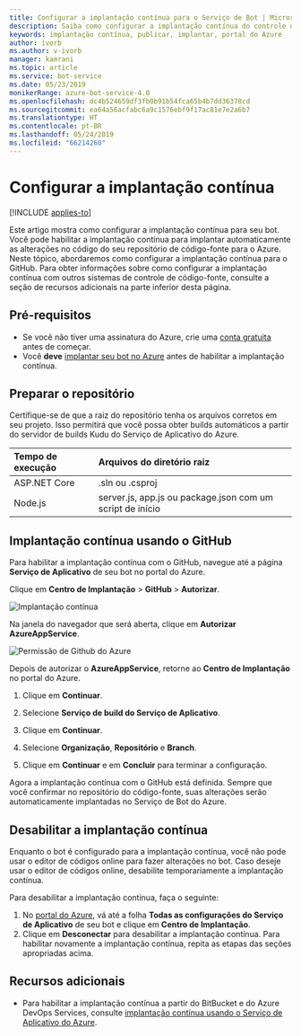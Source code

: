 ```yaml
---
title: Configurar a implantação contínua para o Serviço de Bot | Microsoft Docs
description: Saiba como configurar a implantação contínua do controle do código-fonte para um Serviço de Bot.
keywords: implantação contínua, publicar, implantar, portal do Azure
author: ivorb
ms.author: v-ivorb
manager: kamrani
ms.topic: article
ms.service: bot-service
ms.date: 05/23/2019
monikerRange: azure-bot-service-4.0
ms.openlocfilehash: dc4b524659df3fb0b91b54fca65b4b7dd36378cd
ms.sourcegitcommit: ea64a56acfabc6a9c1576ebf9f17ac81e7e2a6b7
ms.translationtype: HT
ms.contentlocale: pt-BR
ms.lasthandoff: 05/24/2019
ms.locfileid: "66214260"
---
```

# <a name="set-up-continuous-deployment"></a>Configurar a implantação contínua

[!INCLUDE [applies-to](./includes/applies-to.md)]

Este artigo mostra como configurar a implantação contínua para seu bot. Você pode habilitar a implantação contínua para implantar automaticamente as alterações no código do seu repositório de código-fonte para o Azure. Neste tópico, abordaremos como configurar a implantação contínua para o GitHub. Para obter informações sobre como configurar a implantação contínua com outros sistemas de controle de código-fonte, consulte a seção de recursos adicionais na parte inferior desta página.

## <a name="prerequisites"></a>Pré-requisitos
- Se você não tiver uma assinatura do Azure, crie uma [conta gratuita](http://portal.azure.com) antes de começar.
- Você **deve** [implantar seu bot no Azure](bot-builder-deploy-az-cli.md) antes de habilitar a implantação contínua.

## <a name="prepare-your-repository"></a>Preparar o repositório
Certifique-se de que a raiz do repositório tenha os arquivos corretos em seu projeto. Isso permitirá que você possa obter builds automáticos a partir do servidor de builds Kudu do Serviço de Aplicativo do Azure. 

|Tempo de execução | Arquivos do diretório raiz |
|:-------|:---------------------|
| ASP.NET Core | .sln ou .csproj |
| Node.js | server.js, app.js ou package.json com um script de início |


## <a name="continuous-deployment-using-github"></a>Implantação contínua usando o GitHub
Para habilitar a implantação contínua com o GitHub, navegue até a página **Serviço de Aplicativo** de seu bot no portal do Azure.

Clique em **Centro de Implantação** > **GitHub** > **Autorizar**.

![Implantação contínua](~/media/azure-bot-build/azure-deployment.png)

Na janela do navegador que será aberta, clique em **Autorizar AzureAppService**. 

![Permissão de Github do Azure](~/media/azure-bot-build/azure-deployment-github.png)

Depois de autorizar o **AzureAppService**, retorne ao **Centro de Implantação** no portal do Azure.

1. Clique em **Continuar**. 

1. Selecione **Serviço de build do Serviço de Aplicativo**.

1. Clique em **Continuar**.

1. Selecione **Organização**, **Repositório** e **Branch**.

1. Clique em **Continuar** e em **Concluir** para terminar a configuração.

Agora a implantação contínua com o GitHub está definida. Sempre que você confirmar no repositório do código-fonte, suas alterações serão automaticamente implantadas no Serviço de Bot do Azure.

## <a name="disable-continuous-deployment"></a>Desabilitar a implantação contínua

Enquanto o bot é configurado para a implantação contínua, você não pode usar o editor de códigos online para fazer alterações no bot. Caso deseje usar o editor de códigos online, desabilite temporariamente a implantação contínua.

Para desabilitar a implantação contínua, faça o seguinte:
1. No [portal do Azure](https://portal.azure.com), vá até a folha **Todas as configurações do Serviço de Aplicativo** de seu bot e clique em **Centro de Implantação**. 
1. Clique em **Desconectar** para desabilitar a implantação contínua. Para habilitar novamente a implantação contínua, repita as etapas das seções apropriadas acima.

## <a name="additional-resources"></a>Recursos adicionais
- Para habilitar a implantação contínua a partir do BitBucket e do Azure DevOps Services, consulte [implantação contínua usando o Serviço de Aplicativo do Azure](https://docs.microsoft.com/en-us/azure/app-service/deploy-continuous-deployment).


